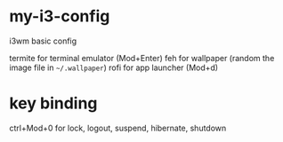 # my-i3-config
i3wm basic config

termite for terminal emulator (Mod+Enter)
feh for wallpaper (random the image file in `~/.wallpaper`)
rofi for app launcher (Mod+d)

# key binding
ctrl+Mod+0 for lock, logout, suspend, hibernate, shutdown
